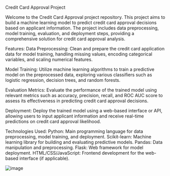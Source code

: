 Credit Card Approval Project 

Welcome to the Credit Card Approval project repository. This project aims to build a machine learning model to predict credit card approval decisions based on applicant information. The project includes data preprocessing, model training, evaluation, and deployment steps, providing a comprehensive solution for credit card approval analysis.

Features:
Data Preprocessing: Clean and prepare the credit card application data for model training, handling missing values, encoding categorical variables, and scaling numerical features.

Model Training: Utilize machine learning algorithms to train a predictive model on the preprocessed data, exploring various classifiers such as logistic regression, decision trees, and random forests.

Evaluation Metrics: Evaluate the performance of the trained model using relevant metrics such as accuracy, precision, recall, and ROC AUC score to assess its effectiveness in predicting credit card approval decisions.

Deployment: Deploy the trained model using a web-based interface or API, allowing users to input applicant information and receive real-time predictions on credit card approval likelihood.

Technologies Used:
Python: Main programming language for data preprocessing, model training, and deployment.
Scikit-learn: Machine learning library for building and evaluating predictive models.
Pandas: Data manipulation and preprocessing.
Flask: Web framework for model deployment.
HTML/CSS/JavaScript: Frontend development for the web-based interface (if applicable).

![image](https://github.com/harika1795/CreditcardApproval-capstone/assets/153234284/f1d49430-10f1-4bc3-8d41-07caf448b052)
